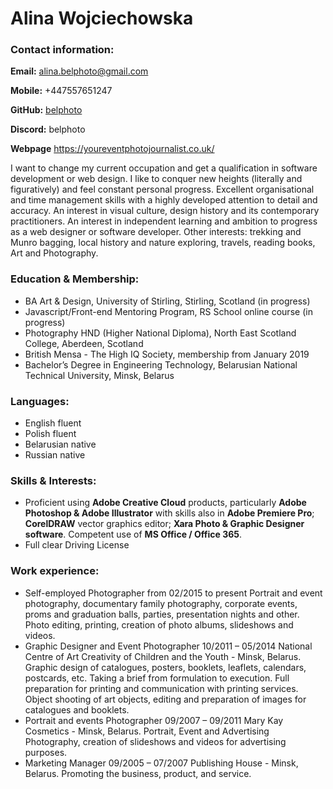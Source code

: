 # Alina Wojciechowska

### Contact information:

**Email:** alina.belphoto@gmail.com

**Mobile:** +447557651247

**GitHub:** [belphoto](https://github.com/belphoto)

**Discord:** belphoto

**Webpage** <https://youreventphotojournalist.co.uk/>

I want to change my current occupation and get a qualification in software development or web design. I like to conquer new heights (literally and figuratively) and feel constant personal progress. Excellent organisational and time management skills with a highly developed attention to detail and accuracy. An interest in visual culture, design history and its contemporary practitioners. An interest in independent learning and ambition to progress as a web designer or software developer. Other interests: trekking and Munro bagging, local history and nature exploring, travels, reading books, Art and Photography.

### Education & Membership:
- BA Art & Design, University of Stirling, Stirling, Scotland (in progress)
- Javascript/Front-end Mentoring Program, RS School online course (in progress)
- Photography HND (Higher National Diploma), North East Scotland College, Aberdeen, Scotland
- British Mensa - The High IQ Society, membership from January 2019
- Bachelor’s Degree in Engineering Technology, Belarusian National Technical University, Minsk, Belarus

### Languages:

- English fluent
- Polish fluent
- Belarusian native
- Russian native

### Skills & Interests:

- Proficient using **Adobe Creative Cloud** products, particularly **Adobe Photoshop & Adobe Illustrator** with skills also in **Adobe Premiere Pro**; **CorelDRAW** vector graphics editor; **Xara Photo & Graphic Designer software**. Competent use of **MS Office / Office 365**.
- Full clear Driving License

### Work experience:

- Self-employed Photographer from 02/2015 to present Portrait and event photography, documentary family photography, corporate events, proms and graduation balls, parties, presentation nights and other. Photo editing, printing, creation of photo albums, slideshows and videos.
- Graphic Designer and Event Photographer 10/2011 – 05/2014 National Centre of Art Creativity of Children and the Youth - Minsk, Belarus. Graphic design of catalogues, posters, booklets, leaflets, calendars, postcards, etc. Taking a brief from formulation to execution. Full preparation for printing and communication with printing services. Object shooting of art objects, editing and preparation of images for catalogues and booklets.
- Portrait and events Photographer 09/2007 – 09/2011 Mary Kay Cosmetics - Minsk, Belarus. Portrait, Event and Advertising Photography, creation of slideshows and videos for advertising purposes.
- Marketing Manager 09/2005 – 07/2007 Publishing House - Minsk, Belarus. Promoting the business, product, and service.
